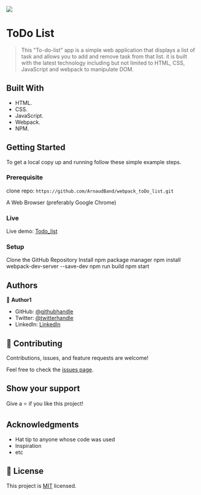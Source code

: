 ![](https://img.shields.io/badge/Microverse-blueviolet)

# ToDo List

> This "To-do-list" app is a simple web application that displays a list of task and allows you to add and remove task from that list. it is built with the latest technology including but not limited to HTML, CSS, JavaScript and webpack to manipulate DOM.


## Built With

- HTML.
- CSS.
- JavaScript.
- Webpack.
- NPM.



## Getting Started

To get a local copy up and running follow these simple example steps.

### Prerequisite

clone repo: `https://github.com/ArnaudBand/webpack_toDo_list.git`

A Web Browser (preferably Google Chrome)

### Live

Live demo: [Todo_list](https://arnaudband.github.io/Microverse-_Todo_list/dist/)

### Setup

Clone the GitHub Repository
Install npm package manager
npm install webpack-dev-server --save-dev
npm run build
npm start

## Authors

👤 **Author1**

- GitHub: [@githubhandle](https://github.com/B77748)
- Twitter: [@twitterhandle](https://twitter.com/@ba104781)
- LinkedIn: [LinkedIn](https://www.linkedin.com/in/arnaud-bandonkeye-893a2b228/)

## 🤝 Contributing

Contributions, issues, and feature requests are welcome!

Feel free to check the [issues page](../../issues/).

## Show your support

Give a ⭐️ if you like this project!

## Acknowledgments

- Hat tip to anyone whose code was used
- Inspiration
- etc

## 📝 License

This project is [MIT](./MIT.md) licensed.

